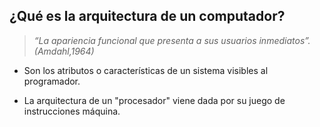 ## ¿Qué es la arquitectura de un computador?

> *“La apariencia funcional que presenta a sus usuarios inmediatos”. (Amdahl,1964)*
- Son los atributos o características de un sistema visibles al programador.

- La arquitectura de un "procesador" viene dada por su juego de instrucciones máquina.
